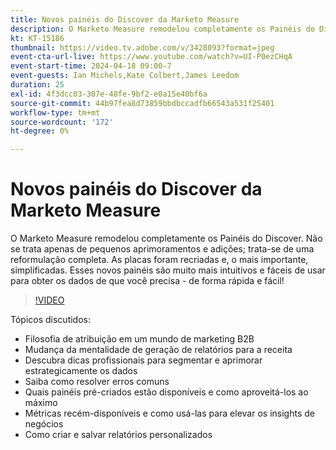 ```yaml
---
title: Novos painéis do Discover da Marketo Measure
description: O Marketo Measure remodelou completamente os Painéis do Discover. Não se trata apenas de pequenos aprimoramentos e adições; trata-se de uma reformulação completa. As placas foram recriadas e, o mais importante, simplificadas. Esses novos painéis são muito mais intuitivos e fáceis de usar para obter os dados de que você precisa - de forma rápida e fácil!
kt: KT-15186
thumbnail: https://video.tv.adobe.com/v/3428093?format=jpeg
event-cta-url-live: https://www.youtube.com/watch?v=UI-P0ezCHqA
event-start-time: 2024-04-18 09:00-7
event-guests: Ian Michels,Kate Colbert,James Leedom
duration: 25
exl-id: 4f3dcc03-307e-48fe-9bf2-e0a15e40bf6a
source-git-commit: 44b97fea8d73859bbdbccadfb66543a531f25401
workflow-type: tm+mt
source-wordcount: '172'
ht-degree: 0%

---
```


# Novos painéis do Discover da Marketo Measure

O Marketo Measure remodelou completamente os Painéis do Discover. Não se trata apenas de pequenos aprimoramentos e adições; trata-se de uma reformulação completa. As placas foram recriadas e, o mais importante, simplificadas. Esses novos painéis são muito mais intuitivos e fáceis de usar para obter os dados de que você precisa - de forma rápida e fácil!

>[!VIDEO](https://video.tv.adobe.com/v/3428093/?quality=12&learn=on)

Tópicos discutidos:

* Filosofia de atribuição em um mundo de marketing B2B
* Mudança da mentalidade de geração de relatórios para a receita
* Descubra dicas profissionais para segmentar e aprimorar estrategicamente os dados
* Saiba como resolver erros comuns
* Quais painéis pré-criados estão disponíveis e como aproveitá-los ao máximo
* Métricas recém-disponíveis e como usá-las para elevar os insights de negócios
* Como criar e salvar relatórios personalizados
